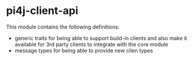 # pi4j-client-api
This module contains the following definitions:
- generic traits for being able to support build-in clients and also make it available for 3rd party clients to integrate with the core module
- message types for being able to provide new clien types 
